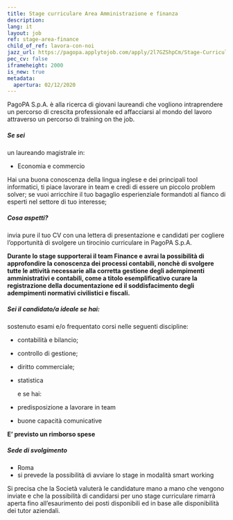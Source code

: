 ```yaml
---
title: Stage curriculare Area Amministrazione e finanza
description:
lang: it
layout: job
ref: stage-area-finance
child_of_ref: lavora-con-noi
jazz_url: https://pagopa.applytojob.com/apply/2l7GZShpCm/Stage-Curriculare-Area-Amministrazione-E-Finanza
pec_cv: false
iframeheight: 2000
is_new: true
metadata:
  apertura: 02/12/2020
---
```


PagoPA S.p.A. è alla ricerca di giovani laureandi che vogliono intraprendere un percorso di crescita professionale ed affacciarsi al mondo del lavoro attraverso un percorso di training on the job.

##### Se sei

un laureando magistrale in:

- Economia e commercio

Hai una buona conoscenza della lingua inglese e dei principali tool informatici, ti piace lavorare in team e credi di essere un piccolo problem solver; se vuoi arricchire il tuo bagaglio esperienziale formandoti al fianco di esperti nel settore di tuo interesse;

##### Cosa aspetti?

invia pure il tuo CV con una lettera di presentazione e candidati per cogliere l’opportunità di svolgere un tirocinio curriculare in PagoPA S.p.A.

**Durante lo stage supporterai il team Finance e avrai la possibilità di approfondire la conoscenza dei processi contabili, nonchè di svolgere tutte le attività necessarie alla corretta gestione degli adempimenti amministrativi e contabili, come a titolo esemplificativo curare la registrazione della documentazione ed il soddisfacimento degli adempimenti normativi civilistici e fiscali.**

##### Sei il candidato/a ideale se hai:

sostenuto esami e/o frequentato corsi nelle seguenti discipline:

- contabilità e bilancio;
- controllo di gestione;
- diritto commerciale;
- statistica

  e se hai:
- predisposizione a lavorare in team
- buone capacità comunicative

**E’ previsto un rimborso spese**

##### Sede di svolgimento

- Roma
- si prevede la possibilità di avviare lo stage in modalità smart working

Si precisa che la Società valuterà le candidature mano a mano che vengono inviate e che la possibilità di candidarsi per uno stage curriculare rimarrà aperta fino all’esaurimento dei posti disponibili ed in base alle disponibilità dei tutor aziendali.
